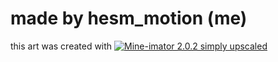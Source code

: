 # made by hesm_motion (me)
this art was created with [![Mine-imator 2.0.2 simply upscaled](https://img.shields.io/badge/Mine--imator-2.0.2-green?style=for-the-badge)](https://github.com/YogaindoCR/Mine-imator-2.0.2-Simply-Upscaled-Build)
